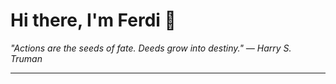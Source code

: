 <h1>Hi there, I'm Ferdi 👋</h1>

<p><em>
  "Actions are the seeds of fate. Deeds grow into destiny." — Harry S. Truman
</em></p>

---
